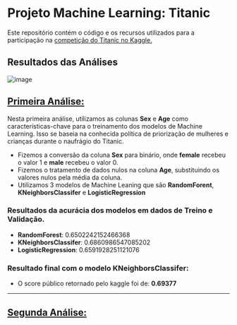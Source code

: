 # Projeto Machine Learning: Titanic
Este repositório contém o código e os recursos utilizados para a participação na [competição do Titanic no Kaggle.](https://www.kaggle.com/competitions/titanic)

## Resultados das Análises
![image](https://github.com/DevTheo25/Titanic_ML/assets/122491960/2acf553e-8cde-4f22-9b63-520e3c8b985d)



## [Primeira Análise:](https://github.com/DevTheo25/Titanic_ML/blob/main/Primeira_analise.ipynb)

Nesta primeira análise, utilizamos as colunas **Sex** e **Age** como características-chave para o treinamento dos modelos de Machine Learning. Isso se baseia na conhecida política de priorização de mulheres e crianças durante o naufrágio do Titanic.
- Fizemos a conversão da coluna **Sex** para binário, onde **female** recebeu o valor 1 e **male** recebeu o valor 0.
- Fizemos o tratamento de dados nulos na coluna **Age**, substituindo os valores nulos pela média da coluna.
- Utilizamos 3 modelos de Machine Leaning que são **RandomForent**, **KNeighborsClassifer** e **LogisticRegression**
### Resultados da acurácia dos modelos em dados de Treino e Validação.
- **RandomForest**: 0.6502242152466368
- **KNeighborsClassifer**: 0.6860986547085202
- **LogisticRegression**: 0.6591928251121076

### Resultado final com o modelo **KNeighborsClassifer**:
- O score público retornado pelo kaggle foi de: **0.69377**
---
## [Segunda Análise:](https://github.com/DevTheo25/Titanic_ML/blob/main/Segunda_analise.ipynb)

